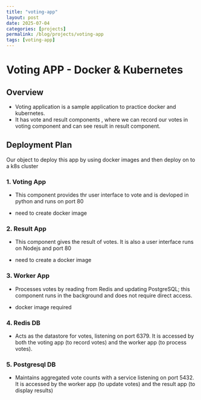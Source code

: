 ```yaml
---
title: "voting-app"
layout: post
date: 2025-07-04
categories: [projects]
permalink: /blog/projects/voting-app
tags: [voting-app]
---
```


# Voting APP - Docker & Kubernetes

## Overview

* Voting application is a sample application to practice docker and kubernetes.
* It has vote and result components , where we can record our votes in voting component and can see result in result component.

## Deployment Plan

Our object to deploy this app by using docker images and then deploy on to a k8s cluster

### 1. Voting App
* This component provides thr user interface to vote and is devloped in python and runs on port 80

* need to create docker image

### 2. Result App
* This component gives the result of votes. It is also a user interface runs on Nodejs and port 80

* need to create a docker image

### 3. Worker App
* Processes votes by reading from Redis and updating PostgreSQL; this component runs in the background and does not require direct access.

* docker image required

### 4. Redis DB
* Acts as the datastore for votes, listening on port 6379. It is accessed by both the voting app (to record votes) and the worker app (to process votes).

### 5. Postgresql DB
* Maintains aggregated vote counts with a service listening on port 5432. It is accessed by the worker app (to update votes) and the result app (to display results)

